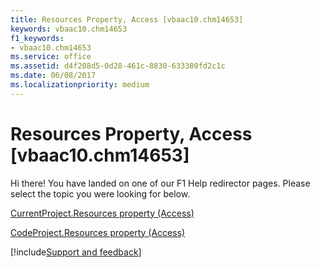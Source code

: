 ```yaml
---
title: Resources Property, Access [vbaac10.chm14653]
keywords: vbaac10.chm14653
f1_keywords:
- vbaac10.chm14653
ms.service: office
ms.assetid: d4f208d5-0d28-461c-8830-633380fd2c1c
ms.date: 06/08/2017
ms.localizationpriority: medium
---
```



# Resources Property, Access [vbaac10.chm14653]

Hi there! You have landed on one of our F1 Help redirector pages. Please select the topic you were looking for below.

[CurrentProject.Resources property (Access)](https://msdn.microsoft.com/library/2edc7258-77b3-5d09-22eb-1620d460f0f3%28Office.15%29.aspx)

[CodeProject.Resources property (Access)](https://msdn.microsoft.com/library/630b6b57-5f6d-bf9e-6026-3858d314d329%28Office.15%29.aspx)

[!include[Support and feedback](~/includes/feedback-boilerplate.md)]